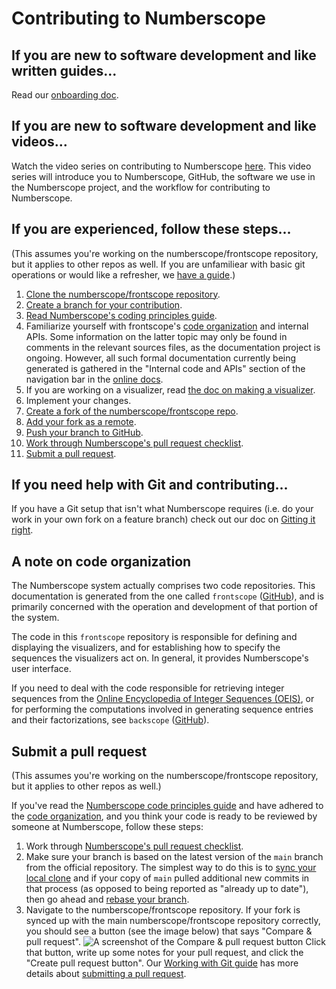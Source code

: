 # Contributing to Numberscope

## If you are new to software development and like written guides...

Read our [onboarding doc](./doc/onboarding.md).

## If you are new to software development and like videos...

Watch the video series on contributing to Numberscope
[here](https://www.youtube.com/playlist?list=PLA4KIQBQQRb5ccOdr9v0iLw_fKHup1PkU).
This video series will introduce you to Numberscope, GitHub, the software we
use in the Numberscope project, and the workflow for contributing to
Numberscope.

## If you are experienced, follow these steps...

(This assumes you're working on the numberscope/frontscope repository, but it
applies to other repos as well. If you are unfamiliear with basic git
operations or would like a refresher, we
[have a guide](./doc/working-with-git-and-github.md#basic-operations).)

1. [Clone the numberscope/frontscope repository](./doc/working-with-git-and-github.md#clone-a-repo).
2. [Create a branch for your contribution](./doc/working-with-git-and-github.md#create-a-branch).
3. [Read Numberscope's coding principles guide](./doc/code-principles.md).
4. Familiarize yourself with frontscope's
   [code organization](./doc/code-organization.md) and internal APIs. Some
   information on the latter topic may only be found in comments in the
   relevant sources files, as the documentation project is ongoing. However,
   all such formal documentation currently being generated is gathered in the
   "Internal code and APIs" section of the navigation bar in the
   [online docs](https://numberscope.colorado.edu/doc).
5. If you are working on a visualizer, read
   [the doc on making a visualizer](./doc/making-a-visualizer.md).
6. Implement your changes.
7. [Create a fork of the numberscope/frontscope repo](./doc/working-with-git-and-github.md#create-a-fork).
8. [Add your fork as a remote](./doc/working-with-git-and-github.md#add-a-remote).
9. [Push your branch to GitHub](./doc/working-with-git-and-github.md#push-a-branch).
10. [Work through Numberscope's pull request checklist](./doc/pull-request-checklist.md).
11. [Submit a pull request](./doc/working-with-git-and-github.md#submit-a-pull-request).

## If you need help with Git and contributing...

If you have a Git setup that isn't what Numberscope requires (i.e. do your
work in your own fork on a feature branch) check out our doc on
[Gitting it right](./doc/gitting-it-right.md).

## A note on code organization

The Numberscope system actually comprises two code repositories. This
documentation is generated from the one called `frontscope`
([GitHub](https://github.com/numberscope/frontscope)), and is primarily
concerned with the operation and development of that portion of the system.

The code in this `frontscope` repository is responsible for defining and
displaying the visualizers, and for establishing how to specify the sequences
the visualizers act on. In general, it provides Numberscope's user interface.

If you need to deal with the code responsible for retrieving integer sequences
from the [Online Encyclopedia of Integer Sequences (OEIS)](https://oeis.org/),
or for performing the computations involved in generating sequence entries and
their factorizations, see `backscope`
([GitHub](https://github.com/numberscope/backscope)).

## Submit a pull request

(This assumes you're working on the numberscope/frontscope repository, but it
applies to other repos as well.)

If you've read the
[Numberscope code principles guide](./doc/code-principles.md) and have adhered
to the [code organization](./doc/code-organization.md), and you think your
code is ready to be reviewed by someone at Numberscope, follow these steps:

1. Work through
   [Numberscope's pull request checklist](./doc/pull-request-checklist.md).
2. Make sure your branch is based on the latest version of the `main` branch
   from the official repository. The simplest way to do this is to
   [sync your local clone](./doc/working-with-git-and-github.md#sync-a-local-clone)
   and if your copy of `main` pulled additional new commits in that process
   (as opposed to being reported as "already up to date"), then go ahead and
   [rebase your branch](./doc/working-with-git-and-github.md#rebase-your-branch).
3. Navigate to the numberscope/frontscope repository. If your fork is synced
   up with the main numberscope/frontscope repository correctly, you should
   see a button (see the image below) that says "Compare & pull request".
   ![A screenshot of the Compare & pull request
button](./doc/img/compare-and-pull-request.png)
   Click that button, write up some notes for your pull request, and click the
   "Create pull request button". Our
   [Working with Git guide](./doc/working-with-git-and-github.md) has more
   details about
   [submitting a pull request](./doc/working-with-git-and-github.md#submit-a-pull-request).
